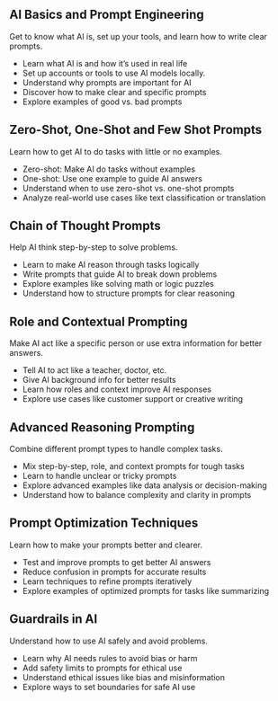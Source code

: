 ## AI Basics and Prompt Engineering
Get to know what AI is, set up your tools, and learn how to write clear prompts.

- Learn what AI is and how it’s used in real life
- Set up accounts or tools to use AI models locally.
- Understand why prompts are important for AI
- Discover how to make clear and specific prompts
- Explore examples of good vs. bad prompts

## Zero-Shot, One-Shot and Few Shot Prompts
Learn how to get AI to do tasks with little or no examples.

- Zero-shot: Make AI do tasks without examples
- One-shot: Use one example to guide AI answers
- Understand when to use zero-shot vs. one-shot prompts
- Analyze real-world use cases like text classification or translation

## Chain of Thought Prompts
Help AI think step-by-step to solve problems.

- Learn to make AI reason through tasks logically
- Write prompts that guide AI to break down problems
- Explore examples like solving math or logic puzzles
- Understand how to structure prompts for clear reasoning

## Role and Contextual Prompting
Make AI act like a specific person or use extra information for better answers.

- Tell AI to act like a teacher, doctor, etc.
- Give AI background info for better results
- Learn how roles and context improve AI responses
- Explore use cases like customer support or creative writing

## Advanced Reasoning Prompting
Combine different prompt types to handle complex tasks.

- Mix step-by-step, role, and context prompts for tough tasks
- Learn to handle unclear or tricky prompts
- Explore advanced examples like data analysis or decision-making
- Understand how to balance complexity and clarity in prompts

## Prompt Optimization Techniques
Learn how to make your prompts better and clearer.

- Test and improve prompts to get better AI answers
- Reduce confusion in prompts for accurate results
- Learn techniques to refine prompts iteratively
- Explore examples of optimized prompts for tasks like summarizing

## Guardrails in AI
Understand how to use AI safely and avoid problems.

- Learn why AI needs rules to avoid bias or harm
- Add safety limits to prompts for ethical use
- Understand ethical issues like bias and misinformation
- Explore ways to set boundaries for safe AI use
